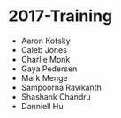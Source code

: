 # 2017-Training

- Aaron Kofsky
- Caleb Jones
- Charlie Monk
- Gaya Pedersen
- Mark Menge
- Sampoorna Ravikanth
- Shashank Chandru
- Danniell Hu
